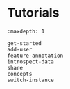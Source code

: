 # Tutorials

```{toctree}
:maxdepth: 1

get-started
add-user
feature-annotation
introspect-data
share
concepts
switch-instance
```
